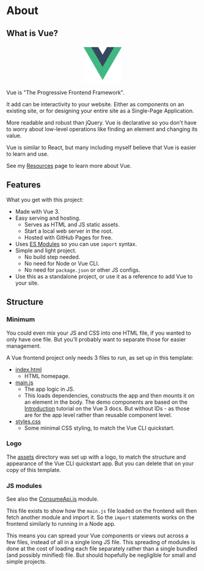 # About


## What is Vue?

<div align="center">
    <a href="https://vuejs.org">
        <img src="https://raw.githubusercontent.com/github/explore/master/topics/vue/vue.png"
            alt="vue icon"
            title="Vue.js"
            width="100" height="100" />
    </a>
</div>

Vue is "The Progressive Frontend Framework".

It add can be interactivity to your website. Either as components on an existing site, or for designing your entire site as a Single-Page Application.

More readable and robust than jQuery. Vue is declarative so you don't have to worry about low-level operations like finding an element and changing its value.

Vue is similar to React, but many including myself believe that Vue is easier to learn and use.

See my [Resources](https://michaelcurrin.github.io/dev-resources/resources/javascript/packages/vue/) page to learn more about Vue.


## Features

What you get with this project:

- Made with Vue 3.
- Easy serving and hosting.
    - Serves as HTML and JS static assets.
    - Start a local web server in the root.
    - Hosted with GitHub Pages for free.
- Uses [ES Modules][] so you can use `import` syntax.
- Simple and light project.
    - No build step needed.
    - No need for Node or Vue CLI.
    - No need for `package.json` or other JS configs.
- Use this as a standalone project, or use it as a reference to add Vue to your site.

[ES Modules]: https://michaelcurrin.github.io/dev-cheatsheets/cheatsheets/javascript/general/modules/es-modules.html


## Structure

### Minimum

You could even mix your JS and CSS into one HTML file, if you wanted to only have one file. But you'll probably want to separate those for easier management.

A Vue frontend project only needs 3 files to run, as set up in this template:

- [index.html](/index.html)
    - HTML homepage.
- [main.js](/main.js)
    - The app logic in JS.
    - This loads dependencies, constructs the app and then mounts it on an element in the body. The demo components are based on the [Introduction](https://v3.vuejs.org/guide/introduction.html) tutorial on the Vue 3 docs. But without IDs - as those are for the app level rather than reusable component level.
- [styles.css](/styles.css)
    - Some minimal CSS styling, to match the Vue CLI quickstart.

### Logo

The [assets](/assets/) directory was set up with a logo, to match the structure and appearance of the Vue CLI quickstart app. But you can delete that on your copy of this template.

### JS modules

See also the [ConsumeApi.js](/ConsumeApi.js) module.

This file exists to show how the `main.js` file loaded on the frontend will then fetch another
module and import it. So the `import` statements works on the frontend similarly to running in a
Node app.

This means you can spread your Vue components or views out across a few files, instead of all in a
single long JS file. This spreading of modules is done at the cost of loading each file separately
rather than a single bundled (and possibly minified) file. But should hopefully be negligible for
small and simple projects.
